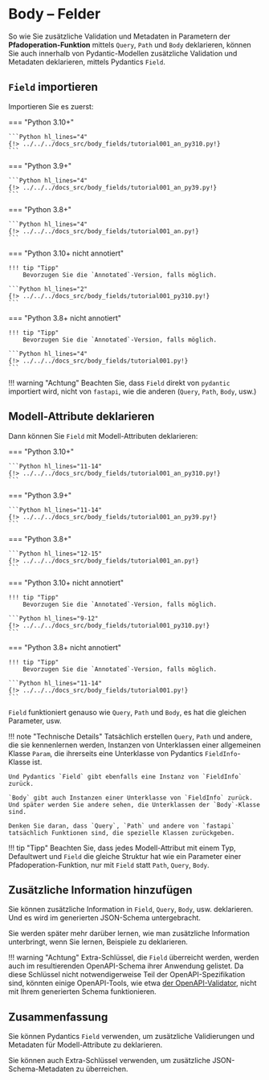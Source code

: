 # Body – Felder

So wie Sie zusätzliche Validation und Metadaten in Parametern der **Pfadoperation-Funktion** mittels `Query`, `Path` und `Body` deklarieren, können Sie auch innerhalb von Pydantic-Modellen zusätzliche Validation und Metadaten deklarieren, mittels Pydantics `Field`.

## `Field` importieren

Importieren Sie es zuerst:

=== "Python 3.10+"

    ```Python hl_lines="4"
    {!> ../../../docs_src/body_fields/tutorial001_an_py310.py!}
    ```

=== "Python 3.9+"

    ```Python hl_lines="4"
    {!> ../../../docs_src/body_fields/tutorial001_an_py39.py!}
    ```

=== "Python 3.8+"

    ```Python hl_lines="4"
    {!> ../../../docs_src/body_fields/tutorial001_an.py!}
    ```

=== "Python 3.10+ nicht annotiert"

    !!! tip "Tipp"
        Bevorzugen Sie die `Annotated`-Version, falls möglich.

    ```Python hl_lines="2"
    {!> ../../../docs_src/body_fields/tutorial001_py310.py!}
    ```

=== "Python 3.8+ nicht annotiert"

    !!! tip "Tipp"
        Bevorzugen Sie die `Annotated`-Version, falls möglich.

    ```Python hl_lines="4"
    {!> ../../../docs_src/body_fields/tutorial001.py!}
    ```

!!! warning "Achtung"
    Beachten Sie, dass `Field` direkt von `pydantic` importiert wird, nicht von `fastapi`, wie die anderen (`Query`, `Path`, `Body`, usw.)

## Modell-Attribute deklarieren

Dann können Sie `Field` mit Modell-Attributen deklarieren:

=== "Python 3.10+"

    ```Python hl_lines="11-14"
    {!> ../../../docs_src/body_fields/tutorial001_an_py310.py!}
    ```

=== "Python 3.9+"

    ```Python hl_lines="11-14"
    {!> ../../../docs_src/body_fields/tutorial001_an_py39.py!}
    ```

=== "Python 3.8+"

    ```Python hl_lines="12-15"
    {!> ../../../docs_src/body_fields/tutorial001_an.py!}
    ```

=== "Python 3.10+ nicht annotiert"

    !!! tip "Tipp"
        Bevorzugen Sie die `Annotated`-Version, falls möglich.

    ```Python hl_lines="9-12"
    {!> ../../../docs_src/body_fields/tutorial001_py310.py!}
    ```

=== "Python 3.8+ nicht annotiert"

    !!! tip "Tipp"
        Bevorzugen Sie die `Annotated`-Version, falls möglich.

    ```Python hl_lines="11-14"
    {!> ../../../docs_src/body_fields/tutorial001.py!}
    ```

`Field` funktioniert genauso wie `Query`, `Path` und `Body`, es hat die gleichen Parameter, usw.

!!! note "Technische Details"
    Tatsächlich erstellen `Query`, `Path` und andere, die sie kennenlernen werden, Instanzen von Unterklassen einer allgemeinen Klasse `Param`, die ihrerseits eine Unterklasse von Pydantics `FieldInfo`-Klasse ist.

    Und Pydantics `Field` gibt ebenfalls eine Instanz von `FieldInfo` zurück.

    `Body` gibt auch Instanzen einer Unterklasse von `FieldInfo` zurück. Und später werden Sie andere sehen, die Unterklassen der `Body`-Klasse sind.

    Denken Sie daran, dass `Query`, `Path` und andere von `fastapi` tatsächlich Funktionen sind, die spezielle Klassen zurückgeben.

!!! tip "Tipp"
    Beachten Sie, dass jedes Modell-Attribut mit einem Typ, Defaultwert und `Field` die gleiche Struktur hat wie ein Parameter einer Pfadoperation-Funktion, nur mit `Field` statt `Path`, `Query`, `Body`.

## Zusätzliche Information hinzufügen

Sie können zusätzliche Information in `Field`, `Query`, `Body`, usw. deklarieren. Und es wird im generierten JSON-Schema untergebracht.

Sie werden später mehr darüber lernen, wie man zusätzliche Information unterbringt, wenn Sie lernen, Beispiele zu deklarieren.

!!! warning "Achtung"
    Extra-Schlüssel, die `Field` überreicht werden, werden auch im resultierenden OpenAPI-Schema ihrer Anwendung gelistet. Da diese Schlüssel nicht notwendigerweise Teil der OpenAPI-Spezifikation sind, könnten einige OpenAPI-Tools, wie etwa [der OpenAPI-Validator](https://validator.swagger.io/), nicht mit Ihrem generierten Schema funktionieren.

## Zusammenfassung

Sie können Pydantics `Field` verwenden, um zusätzliche Validierungen und Metadaten für Modell-Attribute zu deklarieren.

Sie können auch Extra-Schlüssel verwenden, um zusätzliche JSON-Schema-Metadaten zu überreichen.
